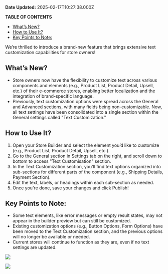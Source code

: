 **Date Updated:** 2025-02-17T10:27:38.000Z
  
  
**TABLE OF CONTENTS**

* [What’s New?](#What%E2%80%99s-New?-)
* [How to Use It?](#How-to-Use-It?-)
* [Key Points to Note:](#Key-Points-to-Note%3A)

  
We’re thrilled to introduce a brand-new feature that brings extensive text customization capabilities for store owners!

## **What’s New?**

* Store owners now have the flexibility to customize text across various components and elements (e.g., Product List, Product Detail, Upsell, etc.) of their e-commerce stores, enabling better localization and the integration of brand-specific language.
* Previously, text customization options were spread across the General and Advanced sections, with many fields being non-customizable. Now, all text settings have been consolidated into a single section within the General settings called "Text Customization."

## **How to Use It?**

1. Open your Store Builder and select the element you’d like to customize (e.g., Product List, Product Detail, Upsell, etc.).
2. Go to the General section in Settings tab on the right, and scroll down to bottom to access "Text Customisation" section.
3. In the Text Customization section, you'll find text options organized into sub-sections for different parts of the component (e.g., Shipping Details, Payment Section).
4. Edit the text, labels, or headings within each sub-section as needed.
5. Once you're done, save your changes and click Publish!

## **Key Points to Note:**

* Some text elements, like error messages or empty result states, may not appear in the builder preview but can still be customized.
* Existing customization options (e.g., Button Options, Form Options) have been moved to the Text Customization section, and the previous options will no longer be available or needed.
* Current stores will continue to function as they are, even if no text settings are updated.

  
![](https://s3.amazonaws.com/cdn.freshdesk.com/data/helpdesk/attachments/production/155041689682/original/JUTLsy30FI4O1q5YQwvQ3IhEF6QQoatG1g.png?1739768073)
  
  
![](https://s3.amazonaws.com/cdn.freshdesk.com/data/helpdesk/attachments/production/155041689686/original/j2hZ-ZCF-dm5w2vnnQTGBz6gL7BVS2KjHg.png?1739768093)
